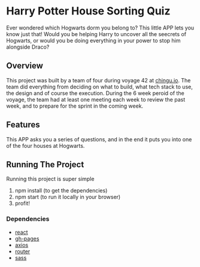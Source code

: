 # Harry Potter House Sorting Quiz
Ever wondered which Hogwarts dorm you belong to? This little APP lets you know just that! 
Would you be helping Harry to uncover all the seecrets of Hogwarts, or would you be doing everything in your power to stop him alongside Draco?

## Overview
This project was built by a team of four during voyage 42 at [chingu.io](https://www.chingu.io/).
The team did everything from deciding on what to build, what tech stack to use, the design and of course the execution.
During the 6 week peroid of the voyage, the team had at least one meeting each week to review the past week, and to prepare for the sprint in the coming week.

## Features
This APP asks you a series of questions, and in the end it puts you into one of the four houses at Hogwarts.

## Running The Project
Running this project is super simple
1. npm install (to get the dependencies)
2. npm start (to run it locally in your browser)
3. profit!

### Dependencies
+ [react](https://reactjs.org/)
+ [gh-pages](https://www.npmjs.com/package/gh-pages)
+ [axios](https://www.npmjs.com/package/axios)
+ [router](https://www.npmjs.com/package/react-router)
+ [sass](https://www.npmjs.com/package/sass)